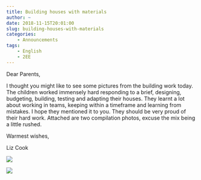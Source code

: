 ```yaml
---
title: Building houses with materials
author: ~
date: 2018-11-15T20:01:00
slug: building-houses-with-materials
categories:
    - Announcements
tags:
    - English
    - 2EE
---
```


Dear Parents, 

I thought you might like to see some pictures from the building work today.  The children worked immensely hard responding to a brief, designing, budgeting, building, testing and adapting their houses.  They learnt a lot about working in teams, keeping within a timeframe and learning from mistakes.  I hope they mentioned it to you.  They should be very proud of their hard work.  Attached are two compilation photos, excuse the mix being a little rushed.  

Warmest wishes,

Liz Cook


![](/images/IMG_2801.JPG)

![](/images/IMG_2824.JPG)